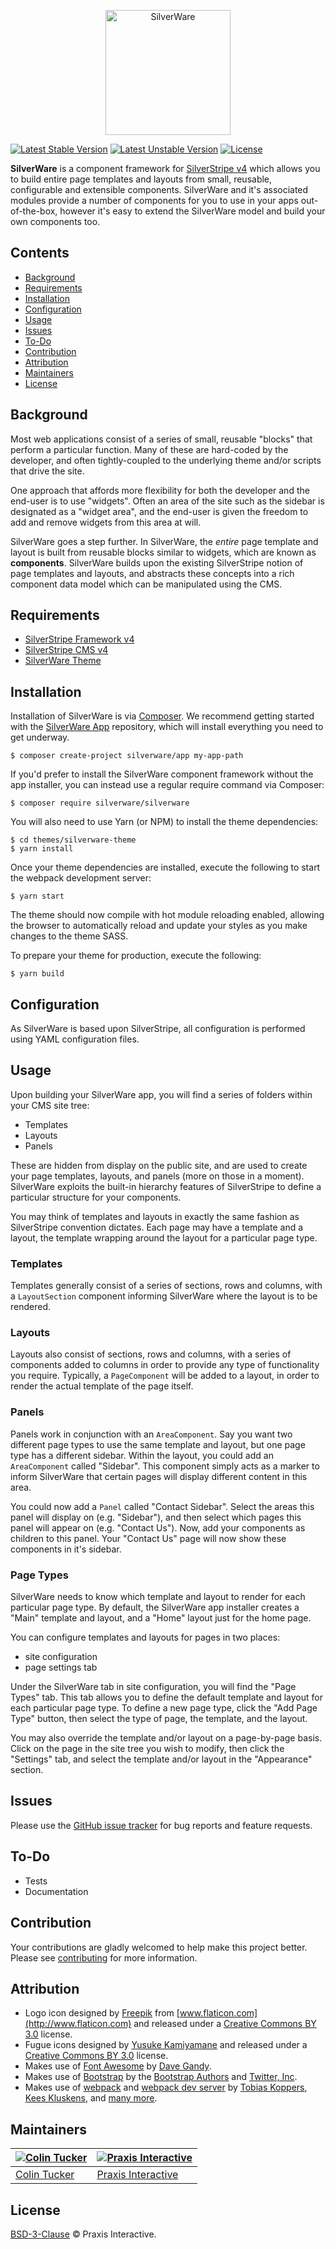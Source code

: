 <p align="center">
  <img src="https://raw.githubusercontent.com/praxisnetau/silverware/master/media/bitmap/silverware-logo.png" width="200" height="200" title="SilverWare" alt="SilverWare">
</p>

[![Latest Stable Version](https://poser.pugx.org/silverware/silverware/v/stable)](https://packagist.org/packages/silverware/silverware)
[![Latest Unstable Version](https://poser.pugx.org/silverware/silverware/v/unstable)](https://packagist.org/packages/silverware/silverware)
[![License](https://poser.pugx.org/silverware/silverware/license)](https://packagist.org/packages/silverware/silverware)

**SilverWare** is a component framework for [SilverStripe v4][silverstripe] which allows you to build
entire page templates and layouts from small, reusable, configurable and extensible components.
SilverWare and it's associated modules provide a number of components for you to use in your apps
out-of-the-box, however it's easy to extend the SilverWare model and build your own components too.

## Contents

- [Background](#background)
- [Requirements](#requirements)
- [Installation](#installation)
- [Configuration](#configuration)
- [Usage](#usage)
- [Issues](#issues)
- [To-Do](#to-do)
- [Contribution](#contribution)
- [Attribution](#attribution)
- [Maintainers](#maintainers)
- [License](#license)

## Background

Most web applications consist of a series of small, reusable "blocks" that perform a particular function.
Many of these are hard-coded by the developer, and often tightly-coupled to the underlying theme and/or
scripts that drive the site.

One approach that affords more flexibility for both the developer and the end-user is to use "widgets".
Often an area of the site such as the sidebar is designated as a "widget area", and the end-user is
given the freedom to add and remove widgets from this area at will.

SilverWare goes a step further. In SilverWare, the *entire* page template and layout is
built from reusable blocks similar to widgets, which are known as **components**. SilverWare builds upon
the existing SilverStripe notion of page templates and layouts, and abstracts these concepts into a
rich component data model which can be manipulated using the CMS.

## Requirements

- [SilverStripe Framework v4][silverstripe-framework]
- [SilverStripe CMS v4][silverstripe-cms]
- [SilverWare Theme][silverware-theme]

## Installation

Installation of SilverWare is via [Composer](https://getcomposer.org). We recommend getting started with
the [SilverWare App][silverware-app] repository, which will install everything you need to get underway.

```
$ composer create-project silverware/app my-app-path
```

If you'd prefer to install the SilverWare component framework without the app installer, you can instead
use a regular require command via Composer:

```
$ composer require silverware/silverware
```

You will also need to use Yarn (or NPM) to install the theme dependencies:

```
$ cd themes/silverware-theme
$ yarn install
```

Once your theme dependencies are installed, execute the following to start the webpack development server:

```
$ yarn start
```

The theme should now compile with hot module reloading enabled, allowing the browser to automatically reload
and update your styles as you make changes to the theme SASS.

To prepare your theme for production, execute the following:

```
$ yarn build
```

## Configuration

As SilverWare is based upon SilverStripe, all configuration is performed using YAML configuration files.

## Usage

Upon building your SilverWare app, you will find a series of folders within your CMS site tree:

- Templates
- Layouts
- Panels

These are hidden from display on the public site, and are used to create your page templates, layouts,
and panels (more on those in a moment). SilverWare exploits the built-in hierarchy features of SilverStripe
to define a particular structure for your components.

You may think of templates and layouts in exactly the same fashion as SilverStripe convention dictates.
Each page may have a template and a layout, the template wrapping around the layout for a particular page type.

### Templates

Templates generally consist of a series of sections, rows and columns, with a `LayoutSection` component
informing SilverWare where the layout is to be rendered.

### Layouts

Layouts also consist of sections, rows and columns, with a series of components added to columns in order
to provide any type of functionality you require. Typically, a `PageComponent` will be added to a layout, in
order to render the actual template of the page itself.

### Panels

Panels work in conjunction with an `AreaComponent`. Say you want two different page types to use the same
template and layout, but one page type has a different sidebar. Within the layout, you could add an
`AreaComponent` called "Sidebar". This component simply acts as a marker to inform SilverWare that
certain pages will display different content in this area.

You could now add a `Panel` called "Contact Sidebar". Select the areas this panel will display on
(e.g. "Sidebar"), and then select which pages this panel will appear on (e.g. "Contact Us"). Now, add your
components as children to this panel. Your "Contact Us" page will now show these components in it's sidebar.

### Page Types

SilverWare needs to know which template and layout to render for each particular page type. By default,
the SilverWare app installer creates a "Main" template and layout, and a "Home" layout just for the home page.

You can configure templates and layouts for pages in two places:

- site configuration
- page settings tab

Under the SilverWare tab in site configuration, you will find the "Page Types" tab. This tab allows you to
define the default template and layout for each particular page type. To define a new page type, click the
"Add Page Type" button, then select the type of page, the template, and the layout.

You may also override the template and/or layout on a page-by-page basis.  Click on the page in the site
tree you wish to modify, then click the "Settings" tab, and select the template and/or layout in the
"Appearance" section.

## Issues

Please use the [GitHub issue tracker][issues] for bug reports and feature requests.

## To-Do

- Tests
- Documentation

## Contribution

Your contributions are gladly welcomed to help make this project better. Please see [contributing](CONTRIBUTING.md)
for more information.

## Attribution

- Logo icon designed by [Freepik](http://www.freepik.com) from [www.flaticon.com](http://www.flaticon.com)
  and released under a [Creative Commons BY 3.0](https://creativecommons.org/licenses/by/3.0) license.
- Fugue icons designed by [Yusuke Kamiyamane](https://github.com/yusukekamiyamane/fugue-icons) and released
  under a [Creative Commons BY 3.0](https://creativecommons.org/licenses/by/3.0) license.
- Makes use of [Font Awesome](http://fontawesome.io) by [Dave Gandy](https://github.com/davegandy).
- Makes use of [Bootstrap](https://github.com/twbs/bootstrap) by the
  [Bootstrap Authors](https://github.com/twbs/bootstrap/graphs/contributors)
  and [Twitter, Inc](https://twitter.com).
- Makes use of [webpack](https://github.com/webpack/webpack) and
  [webpack dev server](https://github.com/webpack/webpack-dev-server)
  by [Tobias Koppers](https://github.com/sokra), [Kees Kluskens](https://github.com/SpaceK33z),
  and [many more](https://github.com/webpack/webpack/graphs/contributors).

## Maintainers

[![Colin Tucker](https://avatars3.githubusercontent.com/u/1853705?s=144)](https://github.com/colintucker) | [![Praxis Interactive](https://avatars2.githubusercontent.com/u/1782612?s=144)](http://www.praxis.net.au)
---|---
[Colin Tucker](https://github.com/colintucker) | [Praxis Interactive](http://www.praxis.net.au)

## License

[BSD-3-Clause](LICENSE.md) &copy; Praxis Interactive.

[silverstripe]: https://github.com/silverstripe/silverstripe-framework
[silverstripe-framework]: https://github.com/silverstripe/silverstripe-framework
[silverstripe-cms]: https://github.com/silverstripe/silverstripe-cms
[silverware-app]: https://github.com/praxisnetau/silverware-app
[silverware-theme]: https://github.com/praxisnetau/silverware-theme
[issues]: https://github.com/praxisnetau/silverware/issues
